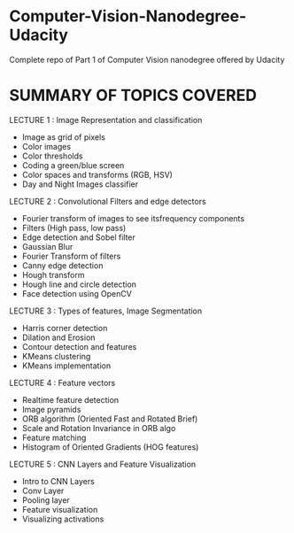 # Computer-Vision-Nanodegree-Udacity
Complete repo of Part 1 of Computer Vision nanodegree offered by Udacity

# SUMMARY OF TOPICS COVERED 
LECTURE 1 : Image Representation and classification
  - Image as grid of pixels
  - Color images
  - Color thresholds
  - Coding a green/blue screen
  - Color spaces and transforms (RGB, HSV)
  - Day and Night Images classifier

LECTURE 2 : Convolutional Filters and edge detectors
  - Fourier transform of images to see itsfrequency components
  - Filters (High pass, low pass)
  - Edge detection and Sobel filter
  - Gaussian Blur
  - Fourier Transform of filters
  - Canny edge detection
  - Hough transform
  - Hough line and circle detection
  - Face detection using OpenCV
 
LECTURE 3 : Types of features, Image Segmentation
  - Harris corner detection
  - Dilation and Erosion
  - Contour detection and features
  - KMeans clustering
  - KMeans implementation

LECTURE 4 : Feature vectors
  - Realtime feature detection
  - Image pyramids
  - ORB algorithm (Oriented Fast and Rotated Brief)
  - Scale and Rotation Invariance in ORB algo
  - Feature matching
  - Histogram of Oriented Gradients (HOG features)

LECTURE 5 : CNN Layers and Feature Visualization
  - Intro to CNN Layers
  - Conv Layer
  - Pooling layer
  - Feature visualization
  - Visualizing activations
